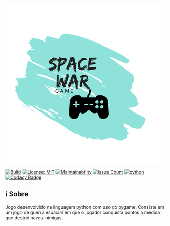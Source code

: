<p align="center"><a href="image" target="_blank"><img width="500"src="logo/game.png"></a></p>

<a href="https://travis-ci.org/fga-gpp-mds/2018.1_Gerencia_mais"><img src="https://travis-ci.org/fga-gpp-mds/2018.1_Gerencia_mais.svg?branch=master" alt="Build"></a>
<a href="https://opensource.org/licenses/MIT"><img src="https://img.shields.io/badge/License-MIT-blue.svg" alt="License: MIT"></a>
[![Maintainability](https://api.codeclimate.com/v1/badges/64738ee969d33a163cfb/maintainability)](https://codeclimate.com/github/Eduardojvr/Space_War_Game/maintainability)
  <a href="https://codeclimate.com/github/Eduardojvr/Space_War_Game"><img src="https://codeclimate.com/github/Eduardojvr/Space_War_Game/badges/issue_count.svg" alt="Issue Count"></a> <a href='https://www.python.org/'><img src='https://img.shields.io/badge/Made%20with-Python-1f425f.svg' alt='python' /></a> 
  [![Codacy Badge](https://api.codacy.com/project/badge/Grade/c300fa3c35d5447e9bac86ce07f4d010)](https://www.codacy.com/app/Eduardojvr/Space_War_Game?utm_source=github.com&amp;utm_medium=referral&amp;utm_content=Eduardojvr/Space_War_Game&amp;utm_campaign=Badge_Grade)

## ℹ️ Sobre

Jogo desenvolvido na linguagem python com uso do pygame. Consiste em um jogo de guerra espacial em que o jogador conquista pontos a medida que destroi naves inimigas.
